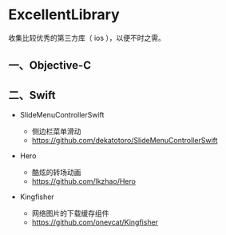 # ExcellentLibrary
收集比较优秀的第三方库（ ios ），以便不时之需。

## 一、Objective-C


## 二、Swift

- SlideMenuControllerSwift
    - 侧边栏菜单滑动
    - https://github.com/dekatotoro/SlideMenuControllerSwift
    
- Hero
    - 酷炫的转场动画
    - https://github.com/lkzhao/Hero

- Kingfisher
    - 网络图片的下载缓存组件
    - https://github.com/onevcat/Kingfisher
